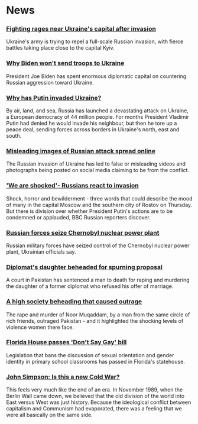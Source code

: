 # News
### [Fighting rages near Ukraine's capital after invasion](https://www.bbc.com/news/world-europe-60513116)
Ukraine's army is trying to repel a full-scale Russian invasion, with fierce battles taking place close to the capital Kyiv.
### [Why Biden won't send troops to Ukraine](https://www.bbc.com/news/world-us-canada-60499385)
President Joe Biden has spent enormous diplomatic capital on countering Russian aggression toward Ukraine. 
### [Why has Putin invaded Ukraine?](https://www.bbc.com/news/world-europe-56720589)
By air, land, and sea, Russia has launched a devastating attack on Ukraine, a European democracy of 44 million people. For months President Vladimir Putin had denied he would invade his neighbour, but then he tore up a peace deal, sending forces across borders in Ukraine's north, east and south.
### [Misleading images of Russian attack spread online](https://www.bbc.com/news/60513452)
The Russian invasion of Ukraine has led to false or misleading videos and photographs being posted on social media claiming to be from the conflict.
### ['We are shocked'- Russians react to invasion](https://www.bbc.com/news/world-europe-60513632)
Shock, horror and bewilderment - three words that could describe the mood of many in the capital Moscow and the southern city of Rostov on Thursday. But there is division over whether President Putin's actions are to be condemned or applauded, BBC Russian reporters discover.
### [Russian forces seize Chernobyl nuclear power plant](https://www.bbc.com/news/world-us-canada-60514228)
Russian military forces have seized control of the Chernobyl nuclear power plant, Ukrainian officials say.
### [Diplomat's daughter beheaded for spurning proposal](https://www.bbc.com/news/world-asia-60514698)
A court in Pakistan has sentenced a man to death for raping and murdering the daughter of a former diplomat who refused his offer of marriage.
### [A high society beheading that caused outrage](https://www.bbc.com/news/world-asia-59995097)
The rape and murder of Noor Muqaddam, by a man from the same circle of rich friends, outraged Pakistan - and it highlighted the shocking levels of violence women there face.
### [Florida House passes 'Don't Say Gay' bill](https://www.bbc.com/news/world-us-canada-60514226)
Legislation that bans the discussion of sexual orientation and gender identity in primary school classrooms has passed in Florida's statehouse.
### [John Simpson: Is this a new Cold War?](https://www.bbc.com/news/world-europe-60515342)
This feels very much like the end of an era. In November 1989, when the Berlin Wall came down, we believed that the old division of the world into East versus West was just history. Because the ideological conflict between capitalism and Communism had evaporated, there was a feeling that we were all basically on the same side.

